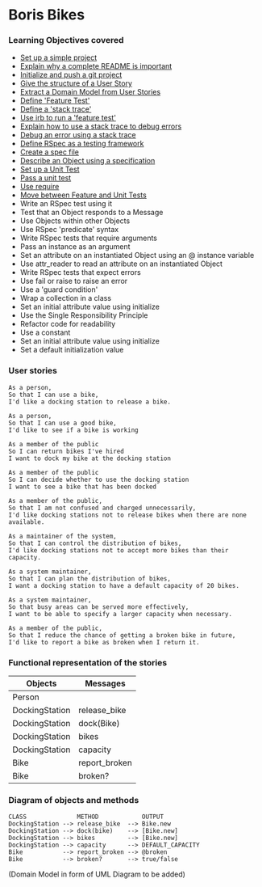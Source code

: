 # Boris Bikes

### Learning Objectives covered
- [Set up a simple project](learnings/setup.md)
- [Explain why a complete README is important](learnings/explanation.md)
- [Initialize and push a git project](learnings/init.md)
- [Give the structure of a User Story](learnings/user_story.md)
- [Extract a Domain Model from User Stories](learnings/domain_model.md)
- [Define 'Feature Test'](learnings/feature_test.md)
- [Define a 'stack trace'](learnings/stack_trace.md)
- [Use irb to run a 'feature test'](learnings/irb.md)
- [Explain how to use a stack trace to debug errors](learnings/howto_debugging.md)
- [Debug an error using a stack trace](learnings/debugging.md)
- [Define RSpec as a testing framework](learnings/rspec.md)
- [Create a spec file](learnings/spec.md)
- [Describe an Object using a specification](learnings/describe.md)
- [Set up a Unit Test](learnings/setup_unit_test.md)
- [Pass a unit test](learnings/pass_unit_test.md)
- [Use require](learnings/require.md)
- [Move between Feature and Unit Tests](learnings/move.md)
- Write an RSpec test using it
- Test that an Object responds to a Message
- Use Objects within other Objects
- Use RSpec 'predicate' syntax
- Write RSpec tests that require arguments
- Pass an instance as an argument
- Set an attribute on an instantiated Object using an @ instance variable
- Use attr_reader to read an attribute on an instantiated Object
- Write RSpec tests that expect errors
- Use fail or raise to raise an error
- Use a 'guard condition'
- Wrap a collection in a class
- Set an initial attribute value using initialize
- Use the Single Responsibility Principle
- Refactor code for readability
- Use a constant
- Set an initial attribute value using initialize
- Set a default initialization value

### User stories
```
As a person,
So that I can use a bike,
I'd like a docking station to release a bike.
```
```
As a person,
So that I can use a good bike,
I'd like to see if a bike is working
```
```
As a member of the public
So I can return bikes I've hired
I want to dock my bike at the docking station
```
```
As a member of the public
So I can decide whether to use the docking station
I want to see a bike that has been docked
```
```
As a member of the public,
So that I am not confused and charged unnecessarily,
I'd like docking stations not to release bikes when there are none available.
```
```
As a maintainer of the system,
So that I can control the distribution of bikes,
I'd like docking stations not to accept more bikes than their capacity.
```
```
As a system maintainer,
So that I can plan the distribution of bikes,
I want a docking station to have a default capacity of 20 bikes.
```
```
As a system maintainer,
So that busy areas can be served more effectively,
I want to be able to specify a larger capacity when necessary.
```
```
As a member of the public,
So that I reduce the chance of getting a broken bike in future,
I'd like to report a bike as broken when I return it.
```
### Functional representation of the stories

Objects  | Messages
------------- | -------------
Person  |
DockingStation  | release_bike
DockingStation  | dock(Bike)
DockingStation  | bikes
DockingStation  | capacity
Bike  | report_broken
Bike  | broken?

### Diagram of objects and methods
```
CLASS              METHOD            OUTPUT  
DockingStation --> release_bike  --> Bike.new
DockingStation --> dock(bike)    --> [Bike.new]
DockingStation --> bikes         --> [Bike.new]
DockingStation --> capacity      --> DEFAULT_CAPACITY
Bike           --> report_broken --> @broken
Bike           --> broken?       --> true/false
```
(Domain Model in form of UML Diagram to be added)
